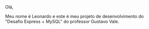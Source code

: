 Olá,

Meu nome é Leonardo e este é meu projeto de desenvolvimento do "Desafio Express + MySQL" do professor Gustavo Vale.
